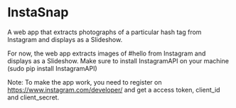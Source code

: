 # InstaSnap
A web app that extracts photographs of a particular hash tag from Instagram and displays as a Slideshow.

For now, the web app extracts images of #hello from Instagram and displays as a Slideshow.
Make sure to install InstagramAPI on your machine (sudo pip install InstagramAPI)

Note: To make the app work, you need to register on https://www.instagram.com/developer/ and get a access token, client_id and client_secret.
